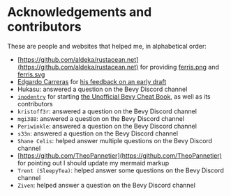 # Acknowledgements and contributors

These are people and websites that helped me, in alphabetical order:

- [https://github.com/aldeka/rustacean.net](https://github.com/aldeka/rustacean.net) for providing [ferris.png](../assets/ferris.png) and [ferris.svg](../assets/ferris.svg)
- [Edgardo Carreras](https://github.com/donedgardo) for [his feedback on an early draft](https://github.com/richelbilderbeek/bevy_tdd_book/issues/8)
- Hukasu: answered a question on the Bevy Discord channel
- [`inodentry`](https://github.com/inodentry) for starting [the Unofficial Bevy Cheat Book](https://github.com/bevy-cheatbook/bevy-cheatbook), as well as its contributors
- `kristoff3r`: answered a question on the Bevy Discord channel
- `mgi388`: answered a question on the Bevy Discord channel
- `Periwinkle`: answered a question on the Bevy Discord channel
- `s33n`: answered a question on the Bevy Discord channel
- `Shane Celis`: helped answer multiple questions on the Bevy Discord channel
- [https://github.com/TheoPannetier](https://github.com/TheoPannetier) for pointing out I should update my mermaid markup
- `Trent (SleepyTea)`: helped answer some questions on the Bevy Discord channel
- `Ziven`: helped answer a question on the Bevy Discord channel
